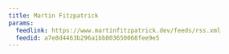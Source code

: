 ```yaml
---
title: Martin Fitzpatrick
params:
  feedlink: https://www.martinfitzpatrick.dev/feeds/rss.xml
  feedid: a7e8d4463b296a1bb803650068fee9e5
---
```

